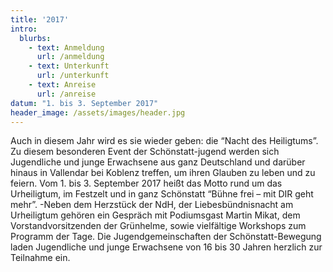 ```yaml
---
title: '2017'
intro:
  blurbs:
    - text: Anmeldung
      url: /anmeldung
    - text: Unterkunft
      url: /unterkunft
    - text: Anreise
      url: /anreise
datum: "1. bis 3. September 2017"
header_image: /assets/images/header.jpg
---
```

Auch in diesem Jahr wird es sie wieder geben: die “Nacht des Heiligtums”. Zu diesem besonderen Event der Schönstatt-jugend werden sich Jugendliche und junge Erwachsene aus ganz Deutschland und darüber hinaus in Vallendar bei Koblenz treffen, um ihren Glauben zu leben und zu feiern. Vom 1. bis 3. September 2017 heißt das Motto rund um das Urheiligtum, im Festzelt und in ganz Schönstatt “Bühne frei – mit DIR geht mehr”.
-Neben dem Herzstück der NdH, der Liebesbündnisnacht am Urheiligtum gehören ein Gespräch mit Podiumsgast Martin Mikat, dem Vorstandvorsitzenden der Grünhelme, sowie vielfältige Workshops zum Programm der Tage. Die Jugendgemeinschaften der Schönstatt-Bewegung laden Jugendliche und junge Erwachsene von 16 bis 30 Jahren herzlich zur Teilnahme ein.
